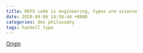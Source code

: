 ```yaml
---
title: REFS code is engineering, types are science
date: 2020-04-06 14:58:44 +0800
categories: dev philosophy
tags: haskell type
---
```


[Origin](https://web.archive.org/web/20200406065005/https://www.tweag.io/posts/2020-03-05-peirce.html)
<!-- more -->

